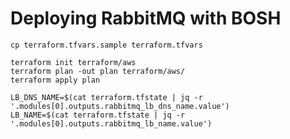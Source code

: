 # Deploying RabbitMQ with BOSH

```
cp terraform.tfvars.sample terraform.tfvars
```

```
terraform init terraform/aws
terraform plan -out plan terraform/aws/
terraform apply plan
```

```
LB_DNS_NAME=$(cat terraform.tfstate | jq -r '.modules[0].outputs.rabbitmq_lb_dns_name.value')
LB_NAME=$(cat terraform.tfstate | jq -r '.modules[0].outputs.rabbitmq_lb_name.value')
```
